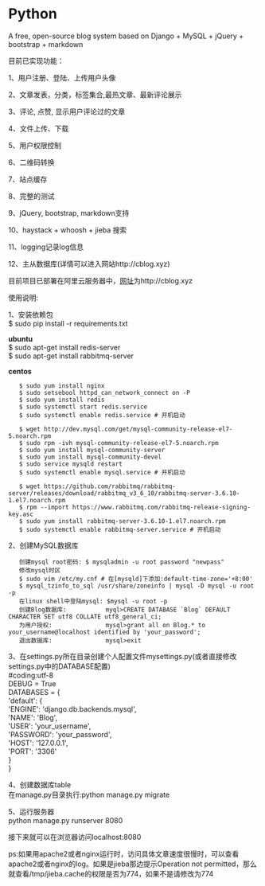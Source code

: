 # Python
A free, open-source blog system based on Django + MySQL + jQuery + bootstrap + markdown

目前已实现功能：

1、用户注册、登陆、上传用户头像

2、文章发表，分类，标签集合,最热文章、最新评论展示

3、评论, 点赞, 显示用户评论过的文章

4、文件上传、下载

5、用户权限控制

6、二维码转换

7、站点缓存

8、完整的测试

9、jQuery, bootstrap, markdown支持

10、haystack + whoosh + jieba 搜索

11、logging记录log信息

12、主从数据库(详情可以进入网站http://cblog.xyz)

目前项目已部署在阿里云服务器中，<a href='http://cblog.xyz' target='_blank'>网址</a>为http://cblog.xyz



使用说明:

1、安装依赖包  
   $ sudo pip install -r requirements.txt  

   **ubuntu**  
   $ sudo apt-get install redis-server  
   $ sudo apt-get install rabbitmq-server  

   **centos**
```
   $ sudo yum install nginx
   $ sudo setsebool httpd_can_network_connect on -P 
   $ sudo yum install redis
   $ sudo systemctl start redis.service
   $ sudo systemctl enable redis.service # 开机启动

   $ wget http://dev.mysql.com/get/mysql-community-release-el7-5.noarch.rpm
   $ sudo rpm -ivh mysql-community-release-el7-5.noarch.rpm
   $ sudo yum install mysql-community-server
   $ sudo yum install mysql-community-devel
   $ sudo service mysqld restart
   $ sudo systemctl enable mysql.service # 开机启动

   $ wget https://github.com/rabbitmq/rabbitmq-server/releases/download/rabbitmq_v3_6_10/rabbitmq-server-3.6.10-1.el7.noarch.rpm
   $ rpm --import https://www.rabbitmq.com/rabbitmq-release-signing-key.asc
   $ sudo yum install rabbitmq-server-3.6.10-1.el7.noarch.rpm
   $ sudo systemctl enable rabbitmq-server.service # 开机启动

 ```

2、创建MySQL数据库  
```
   创建mysql root密码: $ mysqladmin -u root password "newpass"
   修改mysql时区 
   $ sudo vim /etc/my.cnf # 在[mysqld]下添加:default-time-zone='+8:00'
   $ mysql_tzinfo_to_sql /usr/share/zoneinfo | mysql -D mysql -u root -p 
   在linux shell中登陆mysql: $mysql -u root -p  
   创建Blog数据库:           myql>CREATE DATABASE `Blog` DEFAULT CHARACTER SET utf8 COLLATE utf8_general_ci;  
   为用户授权:               mysql>grant all on Blog.* to your_username@localhost identified by 'your_password';  
   退出数据库:               mysql>exit  
```
   
3、在settings.py所在目录创建个人配置文件mysettings.py(或者直接修改settings.py中的DATABASE配置)  
   #coding:utf-8  
   DEBUG = True  
   DATABASES = {  
       'default': {  
           'ENGINE': 'django.db.backends.mysql',  
           'NAME': 'Blog',  
           'USER': 'your_username',  
           'PASSWORD': 'your_password',  
           'HOST': '127.0.0.1',  
           'PORT': '3306'  
        }  
   }  
   
4、创建数据库table  
   在manage.py目录执行:python manage.py migrate
   
5、运行服务器  
   python manage.py runserver 8080
   
接下来就可以在浏览器访问localhost:8080

ps:如果用apache2或者nginx运行时，访问具体文章速度很慢时，可以查看apache2或者nginx的log。如果是jieba那边提示Operation not permitted，那么就查看/tmp/jieba.cache的权限是否为774，如果不是请修改为774
